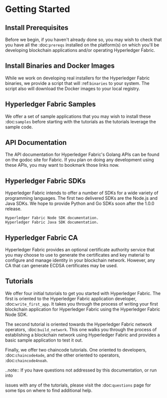 # Getting Started
## Install Prerequisites

Before we begin, if you haven't already done so, you may wish to check that you have all the :doc:`prereqs` installed on the platform(s) on which you'll be developing blockchain applications and/or operating Hyperledger Fabric.
## Install Binaries and Docker Images

While we work on developing real installers for the Hyperledger Fabric binaries, we provide a script that will :ref:`binaries` to your system. The script also will download the Docker images to your local registry.
## Hyperledger Fabric Samples

We offer a set of sample applications that you may wish to install these :doc:`samples` before starting with the tutorials as the tutorials leverage the sample code.
## API Documentation

The API documentation for Hyperledger Fabric's Golang APIs can be found on the godoc site for Fabric. If you plan on doing any development using these APIs, you may want to bookmark those links now.
## Hyperledger Fabric SDKs

Hyperledger Fabric intends to offer a number of SDKs for a wide variety of programming languages. The first two delivered SDKs are the Node.js and Java SDKs. We hope to provide Python and Go SDKs soon after the 1.0.0 release.

    Hyperledger Fabric Node SDK documentation.
    Hyperledger Fabric Java SDK documentation.

## Hyperledger Fabric CA

Hyperledger Fabric provides an optional certificate authority service that you may choose to use to generate the certificates and key material to configure and manage identity in your blockchain network. However, any CA that can generate ECDSA certificates may be used.
## Tutorials

We offer four initial tutorials to get you started with Hyperledger Fabric. The first is oriented to the Hyperledger Fabric application developer, :doc:`write_first_app`. It takes you through the process of writing your first blockchain application for Hyperledger Fabric using the Hyperledger Fabric Node SDK.

The second tutorial is oriented towards the Hyperledger Fabric network operators, :doc:`build_network`. This one walks you through the process of establishing a blockchain network using Hyperledger Fabric and provides a basic sample application to test it out.

Finally, we offer two chaincode tutorials. One oriented to developers, :doc:`chaincode4ade`, and the other oriented to operators, :doc:`chaincode4noah`.

..note:: If you have questions not addressed by this documentation, or run into

issues with any of the tutorials, please visit the :doc:`questions` page for some tips on where to find additional help.
